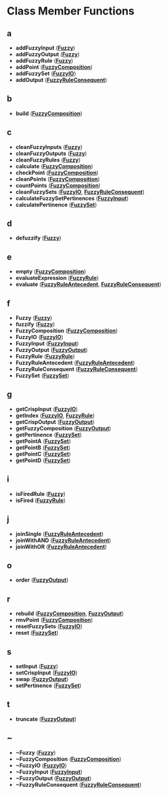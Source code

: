
# Class Member Functions



## a

* **addFuzzyInput** ([**Fuzzy**](class_fuzzy.md))
* **addFuzzyOutput** ([**Fuzzy**](class_fuzzy.md))
* **addFuzzyRule** ([**Fuzzy**](class_fuzzy.md))
* **addPoint** ([**FuzzyComposition**](class_fuzzy_composition.md))
* **addFuzzySet** ([**FuzzyIO**](class_fuzzy_i_o.md))
* **addOutput** ([**FuzzyRuleConsequent**](class_fuzzy_rule_consequent.md))


## b

* **build** ([**FuzzyComposition**](class_fuzzy_composition.md))


## c

* **cleanFuzzyInputs** ([**Fuzzy**](class_fuzzy.md))
* **cleanFuzzyOutputs** ([**Fuzzy**](class_fuzzy.md))
* **cleanFuzzyRules** ([**Fuzzy**](class_fuzzy.md))
* **calculate** ([**FuzzyComposition**](class_fuzzy_composition.md))
* **checkPoint** ([**FuzzyComposition**](class_fuzzy_composition.md))
* **cleanPoints** ([**FuzzyComposition**](class_fuzzy_composition.md))
* **countPoints** ([**FuzzyComposition**](class_fuzzy_composition.md))
* **cleanFuzzySets** ([**FuzzyIO**](class_fuzzy_i_o.md), [**FuzzyRuleConsequent**](class_fuzzy_rule_consequent.md))
* **calculateFuzzySetPertinences** ([**FuzzyInput**](class_fuzzy_input.md))
* **calculatePertinence** ([**FuzzySet**](class_fuzzy_set.md))


## d

* **defuzzify** ([**Fuzzy**](class_fuzzy.md))


## e

* **empty** ([**FuzzyComposition**](class_fuzzy_composition.md))
* **evaluateExpression** ([**FuzzyRule**](class_fuzzy_rule.md))
* **evaluate** ([**FuzzyRuleAntecedent**](class_fuzzy_rule_antecedent.md), [**FuzzyRuleConsequent**](class_fuzzy_rule_consequent.md))


## f

* **Fuzzy** ([**Fuzzy**](class_fuzzy.md))
* **fuzzify** ([**Fuzzy**](class_fuzzy.md))
* **FuzzyComposition** ([**FuzzyComposition**](class_fuzzy_composition.md))
* **FuzzyIO** ([**FuzzyIO**](class_fuzzy_i_o.md))
* **FuzzyInput** ([**FuzzyInput**](class_fuzzy_input.md))
* **FuzzyOutput** ([**FuzzyOutput**](class_fuzzy_output.md))
* **FuzzyRule** ([**FuzzyRule**](class_fuzzy_rule.md))
* **FuzzyRuleAntecedent** ([**FuzzyRuleAntecedent**](class_fuzzy_rule_antecedent.md))
* **FuzzyRuleConsequent** ([**FuzzyRuleConsequent**](class_fuzzy_rule_consequent.md))
* **FuzzySet** ([**FuzzySet**](class_fuzzy_set.md))


## g

* **getCrispInput** ([**FuzzyIO**](class_fuzzy_i_o.md))
* **getIndex** ([**FuzzyIO**](class_fuzzy_i_o.md), [**FuzzyRule**](class_fuzzy_rule.md))
* **getCrispOutput** ([**FuzzyOutput**](class_fuzzy_output.md))
* **getFuzzyComposition** ([**FuzzyOutput**](class_fuzzy_output.md))
* **getPertinence** ([**FuzzySet**](class_fuzzy_set.md))
* **getPointA** ([**FuzzySet**](class_fuzzy_set.md))
* **getPointB** ([**FuzzySet**](class_fuzzy_set.md))
* **getPointC** ([**FuzzySet**](class_fuzzy_set.md))
* **getPointD** ([**FuzzySet**](class_fuzzy_set.md))


## i

* **isFiredRule** ([**Fuzzy**](class_fuzzy.md))
* **isFired** ([**FuzzyRule**](class_fuzzy_rule.md))


## j

* **joinSingle** ([**FuzzyRuleAntecedent**](class_fuzzy_rule_antecedent.md))
* **joinWithAND** ([**FuzzyRuleAntecedent**](class_fuzzy_rule_antecedent.md))
* **joinWithOR** ([**FuzzyRuleAntecedent**](class_fuzzy_rule_antecedent.md))


## o

* **order** ([**FuzzyOutput**](class_fuzzy_output.md))


## r

* **rebuild** ([**FuzzyComposition**](class_fuzzy_composition.md), [**FuzzyOutput**](class_fuzzy_output.md))
* **rmvPoint** ([**FuzzyComposition**](class_fuzzy_composition.md))
* **resetFuzzySets** ([**FuzzyIO**](class_fuzzy_i_o.md))
* **reset** ([**FuzzySet**](class_fuzzy_set.md))


## s

* **setInput** ([**Fuzzy**](class_fuzzy.md))
* **setCrispInput** ([**FuzzyIO**](class_fuzzy_i_o.md))
* **swap** ([**FuzzyOutput**](class_fuzzy_output.md))
* **setPertinence** ([**FuzzySet**](class_fuzzy_set.md))


## t

* **truncate** ([**FuzzyOutput**](class_fuzzy_output.md))


## ~

* **~Fuzzy** ([**Fuzzy**](class_fuzzy.md))
* **~FuzzyComposition** ([**FuzzyComposition**](class_fuzzy_composition.md))
* **~FuzzyIO** ([**FuzzyIO**](class_fuzzy_i_o.md))
* **~FuzzyInput** ([**FuzzyInput**](class_fuzzy_input.md))
* **~FuzzyOutput** ([**FuzzyOutput**](class_fuzzy_output.md))
* **~FuzzyRuleConsequent** ([**FuzzyRuleConsequent**](class_fuzzy_rule_consequent.md))




